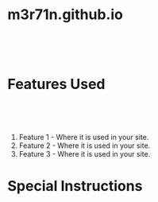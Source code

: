 # m3r71n.github.io
​
<!-- Write a brief description of your project here. What does it do? What kind of information does it have? -->
​
# Features Used
​
<!-- List the 3 optional features, or more if you used more, that you chose to use and where they are incorporated to help mentors find them. -->
​
1. Feature 1 - Where it is used in your site.
2. Feature 2 - Where it is used in your site.
3. Feature 3 - Where it is used in your site.
​
# Special Instructions
​
<!-- Include any special instructions needed to run your project if it is anything more than just opening index.html. -->
​
​
​
​
<!-- Need help with markdown? Check out the following site for tips: https://guides.github.com/features/mastering-markdown/. You can delete all these comments afterwards if you want to. -->
